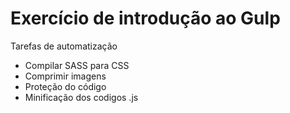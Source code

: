 <h1>Exercício de introdução ao <strong>Gulp</strong></h1>

<p>Tarefas de automatização</p>
<ul>
  <li>Compilar SASS para CSS</li>
  <li>Comprimir imagens</li>
  <li>Proteção do código</li>
  <li>Minificação dos codigos .js</li>
</ul>
